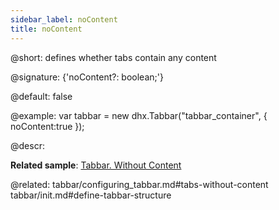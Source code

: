 ```yaml
---
sidebar_label: noContent
title: noContent
---  
```


@short: defines whether tabs contain any content

@signature: {'noContent?: boolean;'}

@default: false

@example:
var tabbar = new dhx.Tabbar("tabbar_container", {
    noContent:true
});


@descr: 

**Related sample**: [Tabbar. Without Content](https://snippet.dhtmlx.com/7jzrifql)

@related: tabbar/configuring_tabbar.md#tabs-without-content
tabbar/init.md#define-tabbar-structure

